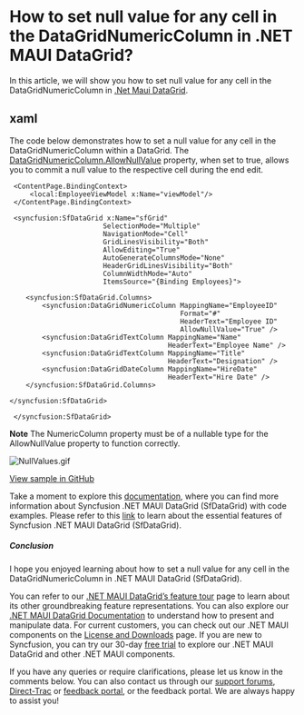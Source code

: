 # How to set null value for any cell in the DataGridNumericColumn in .NET MAUI DataGrid?
In this article, we will show you how to set null value for any cell in the DataGridNumericColumn in [.Net Maui DataGrid](https://www.syncfusion.com/maui-controls/maui-datagrid).

## xaml
The code below demonstrates how to set a null value for any cell in the DataGridNumericColumn within a DataGrid. The [DataGridNumericColumn.AllowNullValue](https://help.syncfusion.com/cr/maui/Syncfusion.Maui.DataGrid.DataGridNumericColumn.html#Syncfusion_Maui_DataGrid_DataGridNumericColumn_AllowNullValue) property, when set to true, allows you to commit a null value to the respective cell during the end edit.
```
 <ContentPage.BindingContext>
     <local:EmployeeViewModel x:Name="viewModel"/>
 </ContentPage.BindingContext>

 <syncfusion:SfDataGrid x:Name="sfGrid"
                       SelectionMode="Multiple"
                       NavigationMode="Cell"
                       GridLinesVisibility="Both"
                       AllowEditing="True"
                       AutoGenerateColumnsMode="None"
                       HeaderGridLinesVisibility="Both"
                       ColumnWidthMode="Auto"
                       ItemsSource="{Binding Employees}">

    <syncfusion:SfDataGrid.Columns>
        <syncfusion:DataGridNumericColumn MappingName="EmployeeID"
                                          Format="#"
                                          HeaderText="Employee ID"
                                          AllowNullValue="True" />
        <syncfusion:DataGridTextColumn MappingName="Name"
                                       HeaderText="Employee Name" />
        <syncfusion:DataGridTextColumn MappingName="Title"
                                       HeaderText="Designation" />
        <syncfusion:DataGridDateColumn MappingName="HireDate"
                                       HeaderText="Hire Date" />
    </syncfusion:SfDataGrid.Columns>

</syncfusion:SfDataGrid>

 </syncfusion:SfDataGrid>
```

**Note**
The NumericColumn property must be of a nullable type for the AllowNullValue property to function correctly.
 
 ![NullValues.gif](https://support.syncfusion.com/kb/agent/attachment/inline?token=eyJhbGciOiJodHRwOi8vd3d3LnczLm9yZy8yMDAxLzA0L3htbGRzaWctbW9yZSNobWFjLXNoYTI1NiIsInR5cCI6IkpXVCJ9.eyJpZCI6IjMzNDI1Iiwib3JnaWQiOiIzIiwiaXNzIjoic3VwcG9ydC5zeW5jZnVzaW9uLmNvbSJ9.ACFqPuPBElAeIRTjYb9dgLzVzuoPeLlQV3oRAdHTrrs)

[View sample in GitHub](https://github.com/SyncfusionExamples/How-to-set-null-value-for-any-cell-in-the-DataGridNumericColumn-in-.NET-MAUI-DataGrid)

Take a moment to explore this [documentation](https://help.syncfusion.com/maui/datagrid/overview), where you can find more information about Syncfusion .NET MAUI DataGrid (SfDataGrid) with code examples. Please refer to this [link](https://www.syncfusion.com/maui-controls/maui-datagrid) to learn about the essential features of Syncfusion .NET MAUI DataGrid (SfDataGrid).
 
##### Conclusion
 
I hope you enjoyed learning about how to set a null value for any cell in the DataGridNumericColumn in .NET MAUI DataGrid (SfDataGrid).
 
You can refer to our [.NET MAUI DataGrid’s feature tour](https://www.syncfusion.com/maui-controls/maui-datagrid) page to learn about its other groundbreaking feature representations. You can also explore our [.NET MAUI DataGrid Documentation](https://help.syncfusion.com/maui/datagrid/getting-started) to understand how to present and manipulate data. 
For current customers, you can check out our .NET MAUI components on the [License and Downloads](https://www.syncfusion.com/sales/teamlicense) page. If you are new to Syncfusion, you can try our 30-day [free trial](https://www.syncfusion.com/downloads/maui) to explore our .NET MAUI DataGrid and other .NET MAUI components.
 
If you have any queries or require clarifications, please let us know in the comments below. You can also contact us through our [support forums](https://www.syncfusion.com/forums), [Direct-Trac](https://support.syncfusion.com/create) or [feedback portal](https://www.syncfusion.com/feedback/maui?control=sfdatagrid), or the feedback portal. We are always happy to assist you!
